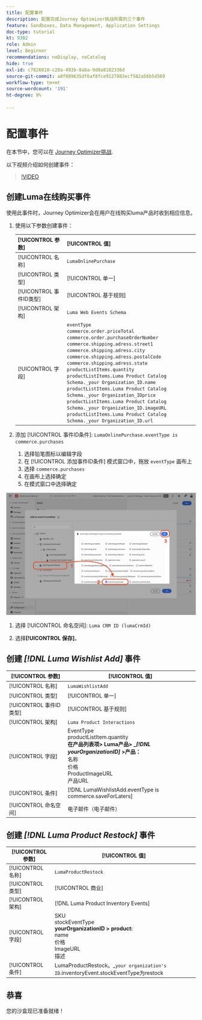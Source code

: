 ```yaml
---
title: 配置事件
description: 配置完成Journey Optimizer挑战所需的三个事件
feature: Sandboxes, Data Management, Application Settings
doc-type: tutorial
kt: 9382
role: Admin
level: Beginner
recommendations: noDisplay, noCatalog
hide: true
exl-id: c7826818-c28a-493b-8aba-9d8a8102336d
source-git-commit: a0f089635df6af8fce9127083ecf582a56b5d569
workflow-type: tm+mt
source-wordcount: '191'
ht-degree: 9%

---
```


# 配置事件

在本节中，您可以在 [Journey Optimizer挑战](/help/challenges/introduction-and-prerequisites.md).

以下视频介绍如何创建事件：

>[!VIDEO](https://video.tv.adobe.com/v/336253?quality=12)

## 创建Luma在线购买事件

使用此事件时，Journey Optimizer会在用户在线购买luma产品时收到相应信息。

1. 使用以下参数创建事件：

   | [!UICONTROL 参数] | [!UICONTROL 值] |
   |-------------|-----------|
   | [!UICONTROL 名称] | `LumaOnlinePurchase` |
   | [!UICONTROL 类型] | [!UICONTROL 单一] |
   | [!UICONTROL 事件ID类型] | [!UICONTROL 基于规则] |
   | [!UICONTROL 架构] | `Luma Web Events Schema` |
   | [!UICONTROL 字段] | `eventType` <br>`commerce.order.priceTotal`<br>`commerce.order.purchaseOrderNumber`<br>`commerce.shipping.adress.street1`<br>`commerce.shipping.adress.city`<br>`commerce.shipping.adress.postalCode`<br>`commerce.shipping.adress.state`<br>`productListItems.quantity`<br>`productListItems.Luma Product Catalog Schema._your Organization_ID.name`<br>`productListItems.Luma Product Catalog Schema._your Organization_IDprice`<br>`productListItems.Luma Product Catalog Schema._your Organization_ID.imageURL`<br>`productListItems.Luma Product Catalog Schema._your Organization_ID.url` |

2. 添加 [!UICONTROL 事件ID条件]: `LumaOnlinePurchase.eventType is commerce.purchases`

   1. 选择铅笔图标以编辑字段
   2. 在 [!UICONTROL 添加事件ID条件] 模式窗口中，拖放 `eventType` 画布上
   3. 选择 `commerce.purchases`
   4. 在画布上选择确定
   5. 在模式窗口中选择确定

![添加事件条件](/help/tutorial-configure-a-training-sandbox/assets/Event-lumaOnlinePurchase-condition-1.png)

1. 选择 [!UICONTROL 命名空间]: `Luma CRM ID (lumaCrmId)`

2. 选择&#x200B;**[!UICONTROL 保存]**。

## 创建 *[!DNL Luma Wishlist Add]* 事件

| [!UICONTROL 参数] | [!UICONTROL 值] |
|-------------|-----------|
| [!UICONTROL 名称] | `LumaWishlistAdd` |
| [!UICONTROL 类型] | [!UICONTROL 单一] |
| [!UICONTROL 事件ID类型] | [!UICONTROL 基于规则] |
| [!UICONTROL 架构] | `Luma Product Interactions` |
| [!UICONTROL 字段] | EventType<br>productListItem.quantity<br><b>在产品列表项> Luma产品> _*[!DNL yourOrganizationID]* >产品：</b> <br>名称<br>价格<br> ProductImageURL<br>产品URL |
| [!UICONTROL 条件] | [!DNL LumaWishlistAdd.eventType is commerce.saveForLaters] |
| [!UICONTROL 命名空间] | 电子邮件（电子邮件） |

## 创建 *[!DNL Luma Product Restock]* 事件

| [!UICONTROL 参数] | [!UICONTROL 值] |
|-------------|-----------|
| [!UICONTROL 名称] | `LumaProductRestock` |
| [!UICONTROL 类型] | [!UICONTROL 商业] |
| [!UICONTROL 架构] | [!DNL Luma Product Inventory Events] |
| [!UICONTROL 字段] | SKU <br> stockEventType<br><b> yourOrganizationID > product:</b> <br>name<br>价格<br> ImageURL<br>描述 |
| [!UICONTROL 条件] | LumaProductRestock。_`your organization's ID`.inventoryEvent.stockEventType为restock |

## 恭喜

您的沙盒现已准备就绪！
